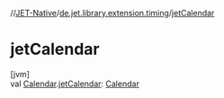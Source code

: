 //[JET-Native](../../index.md)/[de.jet.library.extension.timing](index.md)/[jetCalendar](jet-calendar.md)

# jetCalendar

[jvm]\
val [Calendar](https://docs.oracle.com/javase/8/docs/api/java/util/Calendar.html).[jetCalendar](jet-calendar.md): [Calendar](../de.jet.library.tool.timing.calendar/-calendar/index.md)
